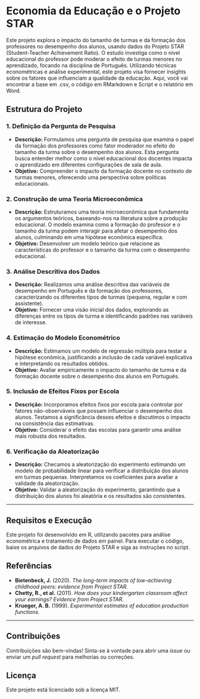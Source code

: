 # Economia da Educação e o Projeto STAR

Este projeto explora o impacto do tamanho de turmas e da formação dos professores no desempenho dos alunos, usando dados do Projeto STAR (Student-Teacher Achievement Ratio). O estudo investiga como o nível educacional do professor pode moderar o efeito de turmas menores no aprendizado, focando na disciplina de Português. Utilizando técnicas econométricas e análise experimental, este projeto visa fornecer insights sobre os fatores que influenciam a qualidade da educação. Aqui, você vai encontrar a base em .csv, o código em RMarkdown e Script e o relatório em Word.

## Estrutura do Projeto

### 1. Definição da Pergunta de Pesquisa
   - **Descrição:** Formulamos uma pergunta de pesquisa que examina o papel da formação dos professores como fator moderador no efeito do tamanho da turma sobre o desempenho dos alunos. Esta pergunta busca entender melhor como o nível educacional dos docentes impacta o aprendizado em diferentes configurações de sala de aula.
   - **Objetivo:** Compreender o impacto da formação docente no contexto de turmas menores, oferecendo uma perspectiva sobre políticas educacionais.

### 2. Construção de uma Teoria Microeconômica
   - **Descrição:** Estruturamos uma teoria microeconômica que fundamenta os argumentos teóricos, baseando-nos na literatura sobre a produção educacional. O modelo examina como a formação do professor e o tamanho da turma podem interagir para afetar o desempenho dos alunos, culminando em uma hipótese econômica específica.
   - **Objetivo:** Desenvolver um modelo teórico que relacione as características do professor e o tamanho da turma com o desempenho educacional.

### 3. Análise Descritiva dos Dados
   - **Descrição:** Realizamos uma análise descritiva das variáveis de desempenho em Português e da formação dos professores, caracterizando os diferentes tipos de turmas (pequena, regular e com assistente).
   - **Objetivo:** Fornecer uma visão inicial dos dados, explorando as diferenças entre os tipos de turma e identificando padrões nas variáveis de interesse.

### 4. Estimação do Modelo Econométrico
   - **Descrição:** Estimamos um modelo de regressão múltipla para testar a hipótese econômica, justificando a inclusão de cada variável explicativa e interpretando os resultados obtidos.
   - **Objetivo:** Avaliar empiricamente o impacto do tamanho de turma e da formação docente sobre o desempenho dos alunos em Português.

### 5. Inclusão de Efeitos Fixos por Escola
   - **Descrição:** Incorporamos efeitos fixos por escola para controlar por fatores não-observáveis que possam influenciar o desempenho dos alunos. Testamos a significância desses efeitos e discutimos o impacto na consistência das estimativas.
   - **Objetivo:** Considerar o efeito das escolas para garantir uma análise mais robusta dos resultados.

### 6. Verificação da Aleatorização
   - **Descrição:** Checamos a aleatorização do experimento estimando um modelo de probabilidade linear para verificar a distribuição dos alunos em turmas pequenas. Interpretamos os coeficientes para avaliar a validade da aleatorização.
   - **Objetivo:** Validar a aleatorização do experimento, garantindo que a distribuição dos alunos foi aleatória e os resultados são consistentes.

---

## Requisitos e Execução

Este projeto foi desenvolvido em R, utilizando pacotes para análise econométrica e tratamento de dados em painel. Para executar o código, baixe os arquivos de dados do Projeto STAR e siga as instruções no script.

## Referências

- **Bietenbeck, J.** (2020). *The long-term impacts of low-achieving childhood peers: evidence from Project STAR.*
- **Chetty, R., et al.** (2011). *How does your kindergarten classroom affect your earnings? Evidence from Project STAR.*
- **Krueger, A. B.** (1999). *Experimental estimates of education production functions.*

---

## Contribuições

Contribuições são bem-vindas! Sinta-se à vontade para abrir uma *issue* ou enviar um *pull request* para melhorias ou correções.

## Licença

Este projeto está licenciado sob a licença MIT.
